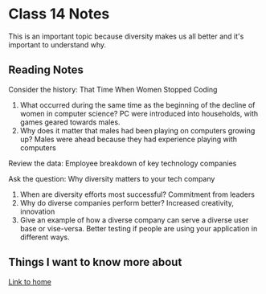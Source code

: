 # Class 14 Notes

This is an important topic because diversity makes us all better and it's important to understand why.

## Reading Notes

Consider the history: That Time When Women Stopped Coding

1. What occurred during the same time as the beginning of the decline of women in computer science?  PC were introduced into households, with games geared towards males.
2. Why does it matter that males had been playing on computers growing up?  Males were ahead because they had experience playing with computers

Review the data: Employee breakdown of key technology companies

Ask the question: Why diversity matters to your tech company

1. When are diversity efforts most successful?  Commitment from leaders
2. Why do diverse companies perform better? Increased creativity, innovation
3. Give an example of how a diverse company can serve a diverse user base or vise-versa. Better testing if people are using your application in different ways.

## Things I want to know more about

[Link to home](https://mikeshen7.github.io/reading-notes)
